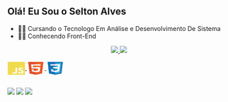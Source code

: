 ## Olá! Eu Sou o Selton Alves

- 👨‍🎓 Cursando o Tecnologo Em Análise e Desenvolvimento De Sistema
- 👨‍💻 Conhecendo Front-End

<div align="center">
  <a href="">
  <img height="180em" src="https://github-readme-stats.vercel.app/api?username=SeltonAlves&show_icons=true&theme=dark&include_all_commits=true&count_private=true"/>
  <img height="180em" src="https://github-readme-stats.vercel.app/api/top-langs/?username=SeltonAlves&layout=compact&langs_count=7&theme=dark"/>
</div>

<div style="display: inline_block"><br>
  <img align="center" alt="Selton-Js" height="30" width="40" src="https://raw.githubusercontent.com/devicons/devicon/master/icons/javascript/javascript-plain.svg">
  <img align="center" alt="Selton-HTML" height="30" width="40" src="https://raw.githubusercontent.com/devicons/devicon/master/icons/html5/html5-original.svg">
  <img align="center" alt="Selton-CSS" height="30" width="40" src="https://raw.githubusercontent.com/devicons/devicon/master/icons/css3/css3-original.svg">
  
</div>
  
  ##
  
<div> 
 
  <a href="https://www.instagram.com/selton.alvees" target="_blank"><img src="https://img.shields.io/badge/-Instagram-%23E4405F?style=for-the-badge&logo=instagram&logoColor=white" target="_blank"></a>
  <a href = "mailto:Selton.Alvess1@gmail.com"><img src="https://img.shields.io/badge/-Gmail-%23333?style=for-the-badge&logo=gmail&logoColor=white" target="_blank"></a>
  <a href="https://www.linkedin.com/in/selton-alves-38b548234/" target="_blank"><img src="https://img.shields.io/badge/-LinkedIn-%230077B5?style=for-the-badge&logo=linkedin&logoColor=white" target="_blank"></a> 
 
 
</div>
